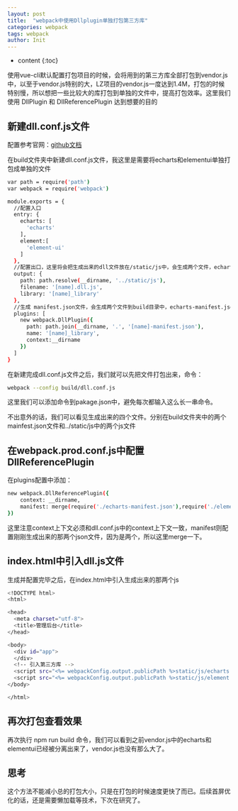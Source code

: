 ```yaml
---
layout: post
title:  "webpack中使用Dllplugin单独打包第三方库"
categories: webpack
tags: webpack
author: Init
---
```


* content
{:toc}

使用vue-cli默认配置打包项目的时候，会将用到的第三方库全部打包到vendor.js中，以至于vendor.js特别的大，LZ项目的vendor.js一度达到1.4M，打包的时候特别慢，所以想把一些比较大的库打包到单独的文件中，提高打包效率。这里我们使用 DllPlugin 和 DllReferencePlugin 达到想要的目的




## 新建dll.conf.js文件

配置参考官网：[github文档](https://github.com/webpack/docs/wiki/list-of-plugins#dllplugin)

在build文件夹中新建dll.conf.js文件，我这里是需要将echarts和elementui单独打包成单独的文件

``` sh
var path = require('path')
var webpack = require('webpack')

module.exports = {
  //配置入口
  entry: {
    echarts: [
      'echarts'
    ],
    element:[
      'element-ui'
    ]
  },
  //配置出口，这里将会把生成出来的dll文件放在/static/js中，会生成两个文件，echarts.dll.js，element.dll.js
  output: {
    path: path.resolve(__dirname, '../static/js'),
    filename: '[name].dll.js',
    library: '[name]_library'
  },
  //生成 manifest.json文件，会生成两个文件到build目录中，echarts-manifest.json，element-manifest.json
  plugins: [    
    new webpack.DllPlugin({
      path: path.join(__dirname, '.', '[name]-manifest.json'),     
      name: '[name]_library',
      context:__dirname
    })    
  ]
}

```

在新建完成dll.conf.js文件之后，我们就可以先把文件打包出来，命令：

``` sh
webpack --config build/dll.conf.js
```

这里我们可以添加命令到pakage.json中，避免每次都输入这么长一串命令。

不出意外的话，我们可以看见生成出来的四个文件。分别在build文件夹中的两个mainfest.json文件和../static/js中的两个js文件


## 在webpack.prod.conf.js中配置DllReferencePlugin

在plugins配置中添加：

``` sh
new webpack.DllReferencePlugin({
    context: __dirname,
    manifest: merge(require('./echarts-manifest.json'),require('./element-manifest.json'))
})  
```

这里注意context上下文必须和dll.conf.js中的context上下文一致，manifest则配置刚刚生成出来的那两个json文件，因为是两个，所以这里merge一下。

## index.html中引入dll.js文件

生成并配置完毕之后，在index.html中引入生成出来的那两个js

``` sh
<!DOCTYPE html>
<html>

<head>
  <meta charset="utf-8">
  <title>管理后台</title>
</head>

<body>
  <div id="app">
  </div>
  <!-- 引入第三方库 -->
  <script src="<%= webpackConfig.output.publicPath %>static/js/echarts.dll.js"></script>
  <script src="<%= webpackConfig.output.publicPath %>static/js/element.dll.js"></script>
</body>

</html>
```

## 再次打包查看效果

再次执行 npm run build 命令，我们可以看到之前vendor.js中的echarts和elementui已经被分离出来了，vendor.js也没有那么大了。

## 思考

这个方法不能减小总的打包大小，只是在打包的时候速度更快了而已。后续首屏优化的话，还是需要懒加载等技术，下次在研究了。

